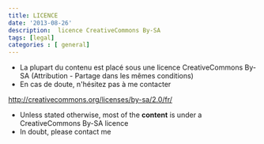 ```yaml
---
title: LICENCE
date: '2013-08-26'
description:  licence CreativeCommons By-SA
tags: [legal]
categories : [ general]
---
```



- La plupart du contenu est placé sous une licence CreativeCommons By-SA (Attribution - Partage dans les mêmes conditions)
- En cas de doute, n'hésitez pas à me contacter

http://creativecommons.org/licenses/by-sa/2.0/fr/

- Unless stated otherwise, most of the **content** is under a CreativeCommons By-SA licence
- In doubt, please contact me
